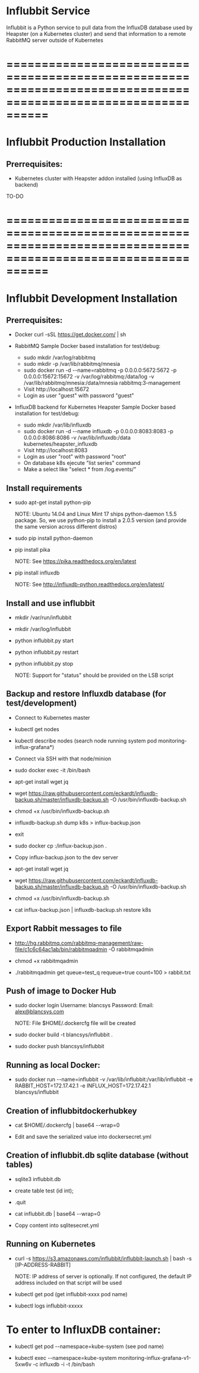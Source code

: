 # Influbbit Service

Influbbit is a Python service to pull data from the InfluxDB database used by Heapster (on a Kubernetes cluster)
and send that information to a remote RabbitMQ server outside of Kubernetes

# ==============================================================================================================

# Influbbit Production Installation

## Prerrequisites:

- Kubernetes cluster with Heapster addon installed (using InfluxDB as backend)

TO-DO

# ==============================================================================================================

# Influbbit Development Installation

## Prerrequisites:

- Docker
    curl -sSL https://get.docker.com/ | sh
    
- RabbitMQ
    Sample Docker based installation for test/debug:
    - sudo mkdir /var/log/rabbitmq
    - sudo mkdir -p /var/lib/rabbitmq/mnesia
    - sudo docker run -d --name=rabbitmq -p 0.0.0.0:5672:5672 -p 0.0.0.0:15672:15672 -v /var/log/rabbitmq:/data/log -v /var/lib/rabbitmq/mnesia:/data/mnesia rabbitmq:3-management
    - Visit http://localhost:15672 
    - Login as user "guest" with password "guest"
    
- InfluxDB backend for Kubernetes Heapster
    Sample Docker based installation for test/debug:
    - sudo mkdir /var/lib/influxdb
    - sudo docker run -d --name influxdb -p 0.0.0.0:8083:8083 -p 0.0.0.0:8086:8086 -v /var/lib/influxdb:/data kubernetes/heapster_influxdb
    - Visit http://localhost:8083
    - Login as user "root" with password "root"
    - On database k8s ejecute "list series" command
    - Make a select like "select * from /log.events/"

## Install requirements

- sudo apt-get install python-pip

  NOTE: Ubuntu 14.04 and Linux Mint 17 ships python-daemon 1.5.5 package.
        So, we use python-pip to install a 2.0.5 version (and provide
        the same version across different distros)

- sudo pip install python-daemon

- pip install pika

  NOTE: See https://pika.readthedocs.org/en/latest

- pip install influxdb

  NOTE: See http://influxdb-python.readthedocs.org/en/latest/

## Install and use influbbit

- mkdir /var/run/influbbit

- mkdir /var/log/influbbit

- python influbbit.py start

- python influbbit.py restart

- python influbbit.py stop

  NOTE: Support for "status" should be provided on the LSB script

## Backup and restore Influxdb database (for test/development)

- Connect to Kubernetes master

- kubectl get nodes

- kubectl describe nodes <node-name>  (search node running system pod monitoring-influx-grafana*)

- Connect via SSH with that node/minion

- sudo docker exec -it <container-id> /bin/bash

- apt-get install wget jq

- wget https://raw.githubusercontent.com/eckardt/influxdb-backup.sh/master/influxdb-backup.sh -O /usr/bin/influxdb-backup.sh 

- chmod +x /usr/bin/influxdb-backup.sh 

- influxdb-backup.sh dump k8s > influx-backup.json

- exit

- sudo docker cp <id>:/influx-backup.json .

- Copy influx-backup.json to the dev server

- apt-get install wget jq

- wget https://raw.githubusercontent.com/eckardt/influxdb-backup.sh/master/influxdb-backup.sh -O /usr/bin/influxdb-backup.sh 

- chmod +x /usr/bin/influxdb-backup.sh 

- cat influx-backup.json | influxdb-backup.sh restore k8s
 
## Export Rabbit messages to file

- http://hg.rabbitmq.com/rabbitmq-management/raw-file/c1c6c64ac1ab/bin/rabbitmqadmin -O rabbitmqadmin

- chmod +x rabbitmqadmin

- ./rabbitmqadmin get queue=test_q requeue=true count=100 > rabbit.txt 

## Push of image to Docker Hub

- sudo docker login
	Username: blancsys
	Password: <password>
	Email: alex@blancsys.com

  NOTE: File $HOME/.dockercfg file will be created

- sudo docker build -t blancsys/influbbit .

- sudo docker push blancsys/influbbit

## Running as local Docker:

- sudo docker run --name=influbbit -v /var/lib/influbbit:/var/lib/influbbit -e RABBIT_HOST=172.17.42.1 -e INFLUX_HOST=172.17.42.1 blancsys/influbbit

## Creation of influbbitdockerhubkey

- cat $HOME/.dockercfg | base64 --wrap=0

- Edit and save the serialized value into dockersecret.yml

## Creation of influbbit.db sqlite database (without tables)

- sqlite3 influbbit.db

- create table test (id int);

- .quit

- cat influbbit.db | base64 --wrap=0

- Copy content into sqlitesecret.yml

## Running on Kubernetes

- curl -s https://s3.amazonaws.com/influbbit/influbbit-launch.sh | bash -s [IP-ADDRESS-RABBIT]

  NOTE: IP address of server is optionally. If not configured, the default IP address included on that script will be used

- kubectl get pod  (get influbbit-xxxx pod name)

- kubectl logs influbbit-xxxxx

# To enter to InfluxDB container:

- kubectl get pod --namespace=kube-system (see pod name)

- kubectl exec --namespace=kube-system monitoring-influx-grafana-v1-5xw6v -c influxdb -i -t /bin/bash
